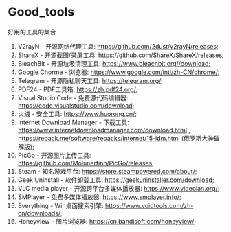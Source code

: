 # Good_tools
好用的工具的集合
1. V2rayN - 开源网络代理工具: https://github.com/2dust/v2rayN/releases;
2. ShareX - 开源截图/录屏工具: https://github.com/ShareX/ShareX/releases;
3. BleachBit - 开源垃圾清理工具: https://www.bleachbit.org//download;
4. Google Chorme - 浏览器: https://www.google.com/intl/zh-CN/chrome/;
5. Telegram - 开源隐私聊天工具: https://telegram.org/;
6. PDF24 - PDF工具箱: https://zh.pdf24.org/;
7. Visual Studio Code - 免费源代码编辑器: https://code.visualstudio.com/download;
8. 火绒 - 安全工具: https://www.huorong.cn/;
9. Internet Download Manager - 下载工具: https://www.internetdownloadmanager.com/download.html , https://repack.me/software/repacks/internet/15-idm.html (俄罗斯大神破解版);
10. PicGo - 开源图片上传工具: https://github.com/Molunerfinn/PicGo/releases;
11. Steam - 知名游戏平台: https://store.steampowered.com/about/;
12. Geek Uninstall - 软件卸载工具: https://geekuninstaller.com/download;
13. VLC media player - 开源跨平台多媒体播放器: https://www.videolan.org/;
14. SMPlayer - 免费多媒体播放器: https://www.smplayer.info/;
15. Everything - Win桌面搜索引擎: https://www.voidtools.com/zh-cn/downloads/;
16. Honeyview - 图片浏览器: https://cn.bandisoft.com/honeyview/;
